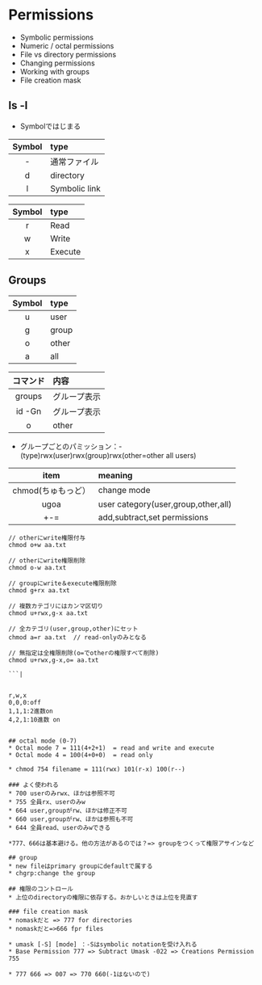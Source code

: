 # Permissions

* Symbolic permissions
* Numeric / octal permissions
* File vs directory permissions
* Changing permissions
* Working with groups
* File creation mask


## ls -l

* Symbolではじまる

|Symbol|type|
|:------------:|:-----------|
|-|通常ファイル|
|d|directory|
|l|Symbolic link|


 
|Symbol|type|
|:------------:|:-----------|
|r|Read|
|w|Write|
|x|Execute|


## Groups

|Symbol|type|
|:------------:|:-----------|
|u|user|
|g|group|
|o|other|
|a|all|


|コマンド|内容|
|:------------:|:-----------|
|groups|グループ表示|
|id -Gn|グループ表示|
|o|other|

* グループごとのパミッション：-(type)rwx(user)rwx(group)rwx(other=other all users) 


|item|meaning|
|:------------:|:-----------|
|chmod(ちゅもっど）|change mode|
|ugoa|user category(user,group,other,all)|
|+-=|add,subtract,set permissions


```Linux Kernel Module
// otherにwrite権限付与
chmod o+w aa.txt

// otherにwrite権限削除
chmod o-w aa.txt

// groupにwrite＆execute権限削除
chmod g+rx aa.txt

// 複数カテゴリにはカンマ区切り
chmod u+rwx,g-x aa.txt

// 全カテゴリ(user,group,other)にセット
chmod a=r aa.txt  // read-onlyのみとなる

// 無指定は全権限削除(o=でotherの権限すべて削除)
chmod u+rwx,g-x,o= aa.txt

```|


r,w,x
0,0,0:off
1,1,1:2進数on
4,2,1:10進数 on


## octal mode (0-7)
* Octal mode 7 = 111(4+2+1)  = read and write and execute
* Octal mode 4 = 100(4+0+0)  = read only

* chmod 754 filename = 111(rwx) 101(r-x) 100(r--)

### よく使われる
* 700 userのみrwx、ほかは参照不可
* 755 全員rx、userのみw
* 664 user,groupがrw、ほかは修正不可
* 660 user,groupがrw、ほかは参照も不可
* 644 全員read、userのみwできる

*777、666は基本避ける。他の方法があるのでは？=> groupをつくって権限アサインなど

## group
* new fileはprimary groupにdefaultで属する
* chgrp:change the group

## 権限のコントロール
* 上位のdirectoryの権限に依存する。おかしいときは上位を見直す

### file creation mask
* nomaskだと => 777 for directories
* nomaskだと=>666 fpr files

* umask [-S] [mode] ：-Sはsymbolic notationを受け入れる
* Base Permission 777 => Subtract Umask -022 => Creations Permission 755

* 777 666 => 007 => 770 660(-1はないので)
